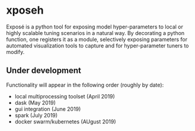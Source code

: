 # xposeh
Exposé is a python tool for exposing model hyper-parameters to local or highly scalable tuning scenarios
in a natural way.
By decorating a python function, one registers it as a module, selectively exposing parameters
for automated visualization tools to capture and for hyper-parameter tuners to modify.


## Under development
Functionality will appear in the following order (roughly by date):
- local multiprocessing toolset (April 2019)
- dask (May 2019)
- gui integration (June 2019)
- spark (July 2019)
- docker swarm/kubernetes (AUgust 2019)
